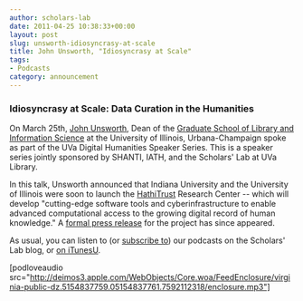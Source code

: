 ```yaml
---
author: scholars-lab
date: 2011-04-25 10:38:33+00:00
layout: post
slug: unsworth-idiosyncrasy-at-scale
title: John Unsworth, "Idiosyncrasy at Scale"
tags:
- Podcasts
category: announcement
---
```


### Idiosyncrasy at Scale: Data Curation in the Humanities


On March 25th, [John Unsworth](http://www3.isrl.illinois.edu/~unsworth/), Dean of the [Graduate School of Library and Information Science](http://www.lis.illinois.edu/) at the University of Illinois, Urbana-Champaign spoke as part of the UVa Digital Humanities Speaker Series.  This is a speaker series jointly sponsored by SHANTI, IATH, and the Scholars' Lab at UVa Library.

In this talk, Unsworth announced that Indiana University and the University of Illinois were soon to launch the [HathiTrust](http://www.hathitrust.org/about) Research Center -- which will develop "cutting-edge software tools and cyberinfrastructure to enable advanced computational access to the growing digital record of human knowledge." A [formal press release](http://newsinfo.iu.edu/news/page/normal/18245.html) for the project has since appeared.

As usual, you can listen to (or [subscribe to](http://www.scholarslab.org/category/podcasts/)) our podcasts on the Scholars' Lab blog, or [on iTunesU](http://www.google.com/url?sa=t&source=web&cd=1&ved=0CBUQFjAA&url=http%3A%2F%2Fitunes.apple.com%2Fus%2Fitunes-u%2Fscholars-lab-speaker-series%2Fid401906619&rct=j&q=scholars%27%20lab%20itunes&ei=FI61TdiZNo-Dtge0g_3pDg&usg=AFQjCNGGTBvTY5QpL9aRCKh7rjEOtlLAUQ&sig2=KBrhIc1DK814RPqoAB85Tg&cad=rja).

[podloveaudio src="http://deimos3.apple.com/WebObjects/Core.woa/FeedEnclosure/virginia-public-dz.5154837759.05154837761.7592112318/enclosure.mp3"]
